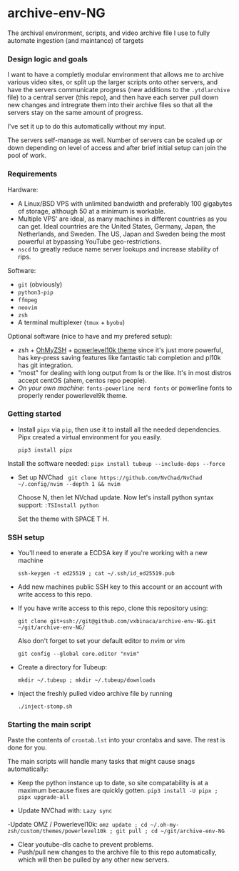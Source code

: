 # archive-env-NG
The archival environment, scripts, and video archive file I use to fully automate ingestion (and maintance) of targets

### Design logic and goals

I want to have a completly modular environment that allows me to archive various video sites, or split up the larger scripts onto other servers, and have the servers communicate progress (new additions to the `.ytdlarchive` file) to a central server (this repo), and then have each server pull down new changes and intregrate them into their archive files so that all the servers stay on the same amount of progress. 

I've set it up to do this automatically without my input.

The servers self-manage as well. Number of servers can be scaled up or down depending on level of access and after brief initial setup can join the pool of work.

### Requirements

Hardware:
- A Linux/BSD VPS with unlimited bandwidth and preferably 100 gigabytes of storage, although 50 at a minimum is workable.
- Multiple VPS' are ideal, as many machines in different countries as you can get. Ideal countries are the United States, Germany, Japan, the Netherlands, and Sweden. The US, Japan and Sweden being the most powerful at bypassing YouTube geo-restrictions.
- `nscd` to greatly reduce name server lookups and increase stability of rips.

Software:
- `git` (obviously)
- `python3-pip`
- `ffmpeg`
- `neovim`
- `zsh`
- A terminal multiplexer (`tmux` + `byobu`)

Optional software (nice to have and my prefered setup):

- zsh + [OhMyZSH](http://github.com/robbyrussell/oh-my-zsh) + [powerlevel10k theme](https://github.com/romkatv/powerlevel10k) since it's just more powerful, has key-press saving features like fantastic tab completion and pl10k has git integration.
- "most" for dealing with long output from ls or the like. It's in most distros
 accept centOS (ahem, centos repo people).
- *On your own machine*: `fonts-powerline nerd fonts` or powerline fonts to properly render powerlevel9k theme.

### Getting started

- Install `pipx` via `pip`, then use it to install all the needed dependencies. Pipx created a virtual environment for you easily.

  `pip3 install pipx`
 
 Install the software needed:
 `pipx install tubeup --include-deps --force`

- Set up NVChad
  ` git clone https://github.com/NvChad/NvChad ~/.config/nvim --depth 1 && nvim`

  Choose N, then let NVchad update. Now let's install python syntax support:
  `:TSInstall python`

  Set the theme with SPACE T H.
 
 ### SSH setup

- You'll need to enerate a ECDSA key if you're working with a new machine

  `ssh-keygen -t ed25519 ; cat ~/.ssh/id_ed25519.pub`

- Add new machines public SSH key to this account or an account with write access to this repo.

- If you have write access to this repo, clone this repository using:

  `git clone git+ssh://git@github.com/vxbinaca/archive-env-NG.git ~/git/archive-env-NG/`

  Also don't forget to set your default editor to nvim or vim

  `git config --global core.editor "nvim"`

- Create a directory for Tubeup:
  
  `mkdir ~/.tubeup ; mkdir ~/.tubeup/downloads`
  
- Inject the freshly pulled video archive file by running 

  `./inject-stomp.sh`

### Starting the main script

Paste the contents of `crontab.lst` into your crontabs and save. The rest is done for you. 

The main scripts will handle many tasks that might cause snags automatically:

- Keep the python instance up to date, so site compatability is at a maximum because fixes are quickly gotten.
  `pip3 install -U pipx ; pipx upgrade-all`
  
- Update NVChad with:
  `Lazy sync`
  
-Update OMZ / Powerlevel10k:
`omz update ; cd ~/.oh-my-zsh/custom/themes/powerlevel10k ; git pull ; cd ~/git/archive-env-NG `

- Clear youtube-dls cache to prevent problems.
- Push/pull new changes to the archive file to this repo automatically, which will then be pulled by any other new servers.
